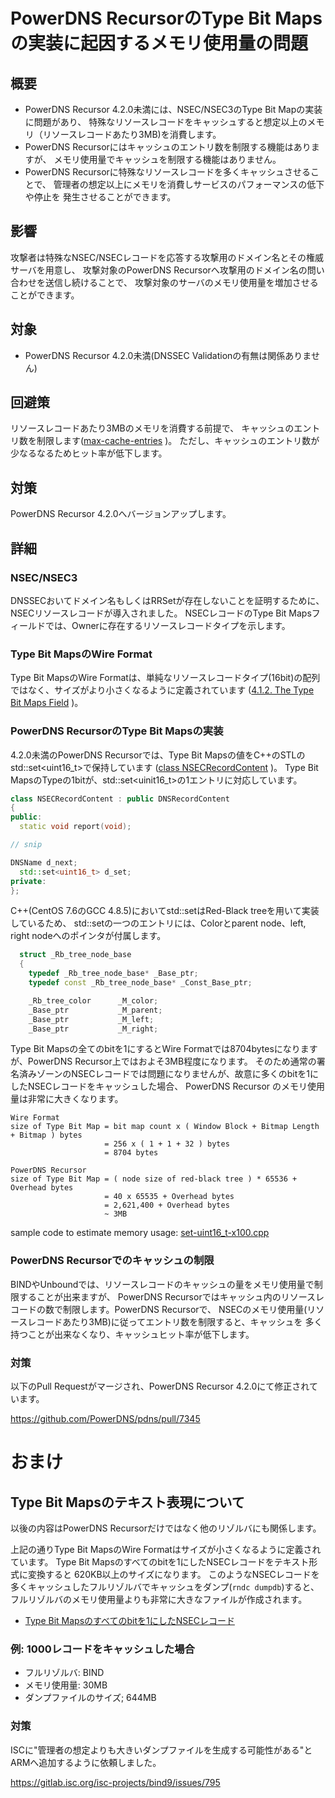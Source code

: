 ﻿# PowerDNS RecursorのType Bit Mapsの実装に起因するメモリ使用量の問題

## 概要

* PowerDNS Recursor 4.2.0未満には、NSEC/NSEC3のType Bit Mapの実装に問題があり、
  特殊なリソースレコードをキャッシュすると想定以上のメモリ（リソースレコードあたり3MB)を消費します。
* PowerDNS Recursorにはキャッシュのエントリ数を制限する機能はありますが、
  メモリ使用量でキャッシュを制限する機能はありません。
* PowerDNS Recursorに特殊なリソースレコードを多くキャッシュさせることで、
  管理者の想定以上にメモリを消費しサービスのパフォーマンスの低下や停止を
  発生させることができます。

## 影響

攻撃者は特殊なNSEC/NSECレコードを応答する攻撃用のドメイン名とその権威サーバを用意し、
攻撃対象のPowerDNS Recursorへ攻撃用のドメイン名の問い合わせを送信し続けることで、
攻撃対象のサーバのメモリ使用量を増加させることができます。

## 対象

* PowerDNS Recursor 4.2.0未満(DNSSEC Validationの有無は関係ありません)

## 回避策

リソースレコードあたり3MBのメモリを消費する前提で、
キャッシュのエントリ数を制限します([max-cache-entries](https://doc.powerdns.com/recursor/settings.html#setting-max-cache-entries) )。
ただし、キャッシュのエントリ数が少なるなるためヒット率が低下します。

## 対策

PowerDNS Recursor 4.2.0へバージョンアップします。

## 詳細

### NSEC/NSEC3

DNSSECおいてドメイン名もしくはRRSetが存在しないことを証明するために、NSECリソースレコードが導入されました。
NSECレコードのType Bit Mapsフィールドでは、Ownerに存在するリソースレコードタイプを示します。

### Type Bit MapsのWire Format

Type Bit MapsのWire Formatは、単純なリソースレコードタイプ(16bit)の配列ではなく、サイズがより小さくなるように定義されています
([4.1.2.  The Type Bit Maps Field](https://tools.ietf.org/html/rfc4034#section-4.1.2) )。

### PowerDNS RecursorのType Bit Mapsの実装

4.2.0未満のPowerDNS Recursorでは、Type Bit Mapsの値をC++のSTLのstd::set<uint16_t>で保持しています
([class NSECRecordContent](https://github.com/PowerDNS/pdns/blob/rec-4.1.14/pdns/dnsrecords.hh#L506) )。
Type Bit MapsのTypeの1bitが、std::set<uinit16_t>の1エントリに対応しています。

```c++
class NSECRecordContent : public DNSRecordContent
{
public:
  static void report(void);

// snip

DNSName d_next;
  std::set<uint16_t> d_set;
private:
};
```

C++(CentOS 7.6のGCC 4.8.5)においてstd::setはRed-Black treeを用いて実装しているため、
std::setの一つのエントリには、Colorとparent node、left, right nodeへのポインタが付属します。

```c++
  struct _Rb_tree_node_base
  {
    typedef _Rb_tree_node_base* _Base_ptr;
    typedef const _Rb_tree_node_base* _Const_Base_ptr;

    _Rb_tree_color      _M_color;
    _Base_ptr           _M_parent;
    _Base_ptr           _M_left;
    _Base_ptr           _M_right;
```

Type Bit Mapsの全てのbitを1にするとWire Formatでは8704bytesになりますが、PowerDNS Recursor上ではおよそ3MB程度になります。
そのため通常の署名済みゾーンのNSECレコードでは問題になりませんが、故意に多くのbitを1にしたNSECレコードをキャッシュした場合、
PowerDNS Recursor のメモリ使用量は非常に大きくなります。

```text
Wire Format
size of Type Bit Map = bit map count x ( Window Block + Bitmap Length + Bitmap ) bytes
                     = 256 x ( 1 + 1 + 32 ) bytes
                     = 8704 bytes

PowerDNS Recursor
size of Type Bit Map = ( node size of red-black tree ) * 65536 + Overhead bytes
                     = 40 x 65535 + Overhead bytes
                     = 2,621,400 + Overhead bytes
                     ~ 3MB
```

sample code to estimate memory usage: [set-uint16_t-x100.cpp](https://github.com/sischkg/huge_nsec_response/blob/master/set-uint16_t-x100.cpp)

### PowerDNS Recursorでのキャッシュの制限

BINDやUnboundでは、リソースレコードのキャッシュの量をメモリ使用量で制限することが出来ますが、
PowerDNS Recursorではキャッシュ内のリソースレコードの数で制限します。PowerDNS Recursorで、
NSECのメモリ使用量(リソースレコードあたり3MB)に従ってエントリ数を制限すると、キャッシュを
多く持つことが出来なくなり、キャッシュヒット率が低下します。

### 対策

以下のPull Requestがマージされ、PowerDNS Recursor 4.2.0にて修正されています。

https://github.com/PowerDNS/pdns/pull/7345

# おまけ

## Type Bit Mapsのテキスト表現について

以後の内容はPowerDNS Recursorだけではなく他のリゾルバにも関係します。

上記の通りType Bit MapsのWire Formatはサイズが小さくなるように定義されています。
Type Bit Mapsのすべてのbitを1にしたNSECレコードをテキスト形式に変換すると
620KB以上のサイズになります。
このようなNSECレコードを多くキャッシュしたフルリゾルバでキャッシュをダンプ(`rndc dumpdb`)すると、
フルリゾルバのメモリ使用量よりも非常に大きなファイルが作成されます。

* [Type Bit Mapsのすべてのbitを1にしたNSECレコード](https://raw.githubusercontent.com/sischkg/huge_nsec_response/master/nsec_response.txt)

### 例: 1000レコードをキャッシュした場合

* フルリゾルバ: BIND
* メモリ使用量: 30MB
* ダンプファイルのサイズ; 644MB

### 対策

ISCに"管理者の想定よりも大きいダンプファイルを生成する可能性がある"とARMへ追加するように依頼しました。

https://gitlab.isc.org/isc-projects/bind9/issues/795
